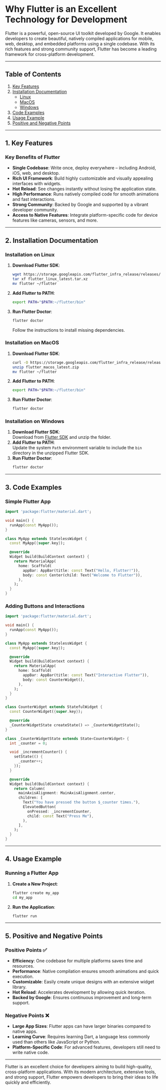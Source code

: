 
# Why Flutter is an Excellent Technology for Development

Flutter is a powerful, open-source UI toolkit developed by Google. It enables developers to create beautiful, natively compiled applications for mobile, web, desktop, and embedded platforms using a single codebase. With its rich features and strong community support, Flutter has become a leading framework for cross-platform development.

---

## Table of Contents
1. [Key Features](#key-features)  
2. [Installation Documentation](#installation-documentation)  
   - [Linux](#installation-on-linux)  
   - [MacOS](#installation-on-macos)  
   - [Windows](#installation-on-windows)  
3. [Code Examples](#code-examples)  
4. [Usage Example](#usage-example)  
5. [Positive and Negative Points](#positive-and-negative-points)  

---

## 1. Key Features

### Key Benefits of Flutter
- **Single Codebase**: Write once, deploy everywhere – including Android, iOS, web, and desktop.  
- **Rich UI Framework**: Build highly customizable and visually appealing interfaces with widgets.  
- **Hot Reload**: See changes instantly without losing the application state.  
- **High Performance**: Runs natively compiled code for smooth animations and fast interactions.  
- **Strong Community**: Backed by Google and supported by a vibrant developer community.  
- **Access to Native Features**: Integrate platform-specific code for device features like cameras, sensors, and more.

---

## 2. Installation Documentation

### Installation on Linux
1. **Download Flutter SDK**:
   ```bash
   wget https://storage.googleapis.com/flutter_infra_release/releases/stable/linux/flutter_linux_latest.tar.xz
   tar xf flutter_linux_latest.tar.xz
   mv flutter ~/flutter
   ```
2. **Add Flutter to PATH**:
   ```bash
   export PATH="$PATH:~/flutter/bin"
   ```
3. **Run Flutter Doctor**:
   ```bash
   flutter doctor
   ```
   Follow the instructions to install missing dependencies.

### Installation on MacOS
1. **Download Flutter SDK**:
   ```bash
   curl -O https://storage.googleapis.com/flutter_infra_release/releases/stable/macos/flutter_macos_latest.zip
   unzip flutter_macos_latest.zip
   mv flutter ~/flutter
   ```
2. **Add Flutter to PATH**:
   ```bash
   export PATH="$PATH:~/flutter/bin"
   ```
3. **Run Flutter Doctor**:
   ```bash
   flutter doctor
   ```

### Installation on Windows
1. **Download Flutter SDK**:  
   Download from [Flutter SDK](https://flutter.dev/docs/get-started/install/windows) and unzip the folder.  
2. **Add Flutter to PATH**:  
   Update the system `Path` environment variable to include the `bin` directory in the unzipped Flutter SDK.  
3. **Run Flutter Doctor**:
   ```powershell
   flutter doctor
   ```

---

## 3. Code Examples

### Simple Flutter App
```dart
import 'package:flutter/material.dart';

void main() {
  runApp(const MyApp());
}

class MyApp extends StatelessWidget {
  const MyApp({super.key});

  @override
  Widget build(BuildContext context) {
    return MaterialApp(
      home: Scaffold(
        appBar: AppBar(title: const Text("Hello, Flutter!")),
        body: const Center(child: Text("Welcome to Flutter")),
      ),
    );
  }
}
```

### Adding Buttons and Interactions
```dart
import 'package:flutter/material.dart';

void main() {
  runApp(const MyApp());
}

class MyApp extends StatelessWidget {
  const MyApp({super.key});

  @override
  Widget build(BuildContext context) {
    return MaterialApp(
      home: Scaffold(
        appBar: AppBar(title: const Text("Interactive Flutter")),
        body: const CounterWidget(),
      ),
    );
  }
}

class CounterWidget extends StatefulWidget {
  const CounterWidget({super.key});

  @override
  _CounterWidgetState createState() => _CounterWidgetState();
}

class _CounterWidgetState extends State<CounterWidget> {
  int _counter = 0;

  void _incrementCounter() {
    setState(() {
      _counter++;
    });
  }

  @override
  Widget build(BuildContext context) {
    return Column(
      mainAxisAlignment: MainAxisAlignment.center,
      children: [
        Text("You have pressed the button $_counter times."),
        ElevatedButton(
          onPressed: _incrementCounter,
          child: const Text("Press Me"),
        ),
      ],
    );
  }
}
```

---

## 4. Usage Example

### Running a Flutter App
1. **Create a New Project**:
   ```bash
   flutter create my_app
   cd my_app
   ```
2. **Run the Application**:
   ```bash
   flutter run
   ```

---

## 5. Positive and Negative Points

### Positive Points ✅
- **Efficiency**: One codebase for multiple platforms saves time and resources.  
- **Performance**: Native compilation ensures smooth animations and quick execution.  
- **Customizable**: Easily create unique designs with an extensive widget library.  
- **Hot Reload**: Accelerates development by allowing quick iteration.  
- **Backed by Google**: Ensures continuous improvement and long-term support.  

### Negative Points ❌
- **Large App Sizes**: Flutter apps can have larger binaries compared to native apps.  
- **Learning Curve**: Requires learning Dart, a language less commonly used than others like JavaScript or Python.  
- **Platform-Specific Code**: For advanced features, developers still need to write native code.  

---

Flutter is an excellent choice for developers aiming to build high-quality, cross-platform applications. With its modern architecture, extensive tools, and strong support, Flutter empowers developers to bring their ideas to life quickly and efficiently.
